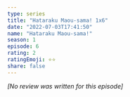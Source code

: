 ```yaml
---
type: series
title: "Hataraku Maou-sama! 1x6"
date: "2022-07-03T17:41:50"
name: "Hataraku Maou-sama!"
season: 1
episode: 6
rating: 2
ratingEmoji: ⭐️⭐️
share: false
---
```


*[No review was written for this episode]*

